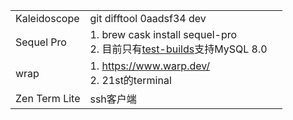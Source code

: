 



|               |                                                              |      |
| ------------- | ------------------------------------------------------------ | ---- |
| Kaleidoscope  | git difftool 0aadsf34 dev                                    |      |
| Sequel Pro    | 1. brew cask install sequel-pro<br />2. 目前只有[test-builds](https://sequelpro.com/test-builds)支持MySQL 8.0 |      |
| wrap          | 1. https://www.warp.dev/<br />2. 21st的terminal              |      |
| Zen Term Lite | ssh客户端                                                    |      |

